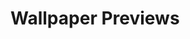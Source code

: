 # Wallpaper Previews

<img src="1716875655488192.png" alt=""/>
<img src="1738095389403399.png" alt=""/>
<img src="1746472039991666.png" alt=""/>
<img src="1749758970654492.png" alt=""/>
